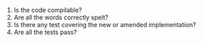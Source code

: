 1. Is the code compilable?
1. Are all the words correctly spelt?
1. Is there any test covering the new or amended implementation?
1. Are all the tests pass?
